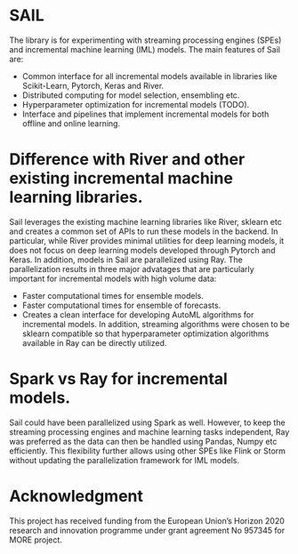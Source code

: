 # SAIL
The library is for experimenting with streaming processing engines (SPEs) and incremental machine learning (IML) models. The main features of Sail are:
* Common interface for all incremental models available in libraries like Scikit-Learn, Pytorch, Keras and River. 
* Distributed computing for model selection, ensembling etc. 
* Hyperparameter optimization for incremental models (TODO). 
* Interface and pipelines that implement incremental models for both offline and online learning. 

# Difference with River and other existing incremental machine learning libraries. 
Sail leverages the existing machine learning libraries like River, sklearn etc and creates a common set of APIs to run these models in the backend. In particular, while River provides minimal utilities for deep learning models, it does not focus on deep learning models developed through Pytorch and Keras. In addition, models in Sail are parallelized using Ray. The parallelization results in three major advatages that are particularly important for incremental models with high volume data:
* Faster computational times for ensemble models. 
* Faster computational times for ensemble of forecasts. 
* Creates a clean interface for developing AutoML algorithms for incremental models. 
In addition, streaming algorithms were chosen to be sklearn compatible so that hyperparameter optimization algorithms available in Ray can be directly utilized. 

# Spark vs Ray for incremental models. 
Sail could have been parallelized using Spark as well. However, to keep the streaming processing engines and machine learning tasks independent, Ray was preferred as the data can then be handled using Pandas, Numpy etc efficiently. This flexibility further allows using other SPEs like Flink or Storm without updating the parallelization framework  for IML models.

# Acknowledgment
This project has received funding from the European Union’s Horizon 2020 research and innovation programme under grant agreement No 957345 for MORE project. 
